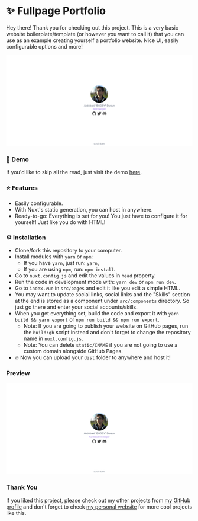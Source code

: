 # ✨ Fullpage Portfolio

Hey there! Thank you for checking out this project. This is a very basic website boilerplate/template (or however you want to call it) that you can use as an example creating yourself a portfolio website. Nice UI, easily configurable options and more!

![first-page](./images/first-page.png)

### 🔧 Demo

If you'd like to skip all the read, just visit the demo [here](https://eggsy.js.org).

### ⭐ Features

- Easily configurable.
- With Nuxt's static generation, you can host in anywhere.
- Ready-to-go: Everything is set for you! You just have to configure it for yourself! Just like you do with HTML!

### ⚙ Installation

- Clone/fork this repository to your computer.
- Install modules with `yarn` or `npm`:
    - If you have `yarn`, just run: `yarn`,
    - If you are using `npm`, run: `npm install`.
- Go to `nuxt.config.js` and edit the values in `head` property.
- Run the code in development mode with: `yarn dev` or `npm run dev`.
- Go to `index.vue` in `src/pages` and edit it like you edit a simple HTML.
- You may want to update social links, social links and the "Skills" section at the end is stored as a component under `src/components` directory. So just go there and enter your social accounts/skills.
- When you get everything set, build the code and export it with `yarn build && yarn export` or `npm run build && npm run export`.
    - Note: If you are going to publish your website on GitHub pages, run the `build:gh` script instead and don't forget to change the repository name in `nuxt.config.js`.
    - Note: You can delete `static/CNAME` if you are not going to use a custom domain alongside GitHub Pages.
- 🔥 Now you can upload your `dist` folder to anywhere and host it!

### Preview

![demo-gif](./images/demo.gif)

### Thank You

If you liked this project, please check out my other projects from [my GitHub profile](https://github.com/eggsywashere) and don't forget to check [my personal website](https://eggsy.xyz) for more cool projects like this.

